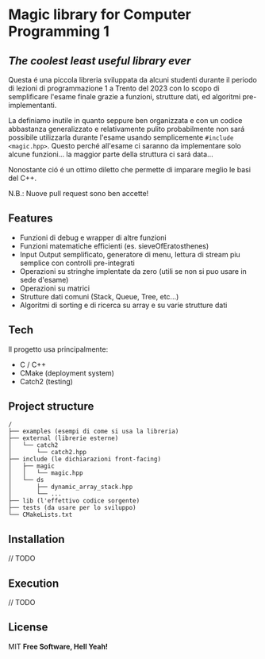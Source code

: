 # Magic library for Computer Programming 1
## _The coolest least useful library ever_

Questa é una piccola libreria sviluppata da alcuni studenti durante il periodo di lezioni di programmazione 1 a Trento del 2023 con lo scopo di semplificare l'esame finale grazie a funzioni, strutture dati, ed algoritmi pre-implementanti.

La definiamo inutile in quanto seppure ben organizzata e con un codice abbastanza generalizzato e relativamente pulito probabilmente non sará possibile utilizzarla durante l'esame usando semplicemente  `#include <magic.hpp>`. Questo perché all'esame ci saranno da implementare solo alcune funzioni... la maggior parte della struttura ci sará data...

Nonostante ció é un ottimo diletto che permette di imparare meglio le basi del C++.

N.B.: Nuove pull request sono ben accette!

## Features
- Funzioni di debug e wrapper di altre funzioni
- Funzioni matematiche efficienti (es. sieveOfEratosthenes)
- Input Output semplificato, generatore di menu, lettura di stream piu semplice con controlli pre-integrati
- Operazioni su stringhe implentate da zero (utili se non si puo usare <string> in sede d'esame)
- Operazioni su matrici
- Strutture dati comuni (Stack, Queue, Tree, etc...)
- Algoritmi di sorting e di ricerca su array e su varie strutture dati

## Tech
Il progetto usa principalmente:
- C / C++
- CMake (deployment system)
- Catch2 (testing)

## Project structure
```
/
├── examples (esempi di come si usa la libreria)
├── external (librerie esterne)
│   └── catch2
│       └── catch2.hpp
├── include (le dichiarazioni front-facing)
│   ├── magic
│   │   └── magic.hpp
│   └── ds
│       ├── dynamic_array_stack.hpp
│       └── ...
├── lib (l'effettivo codice sorgente)
├── tests (da usare per lo sviluppo)
└── CMakeLists.txt
```

## Installation
// TODO

## Execution
// TODO

## License
MIT
**Free Software, Hell Yeah!**
